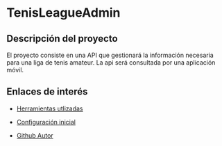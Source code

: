 # TenisLeagueAdmin

## Descripción del proyecto
El proyecto consiste en una API que gestionará la información necesaria para una liga de tenis amateur. La api será consultada por una aplicación móvil.


## Enlaces de interés

- [Herramientas utlizadas](/docs/herramientas.md) 

- [Configuración inicial](/docs/usogit.md) 

- [Github Autor](https://github.com/antOnioOnio)


